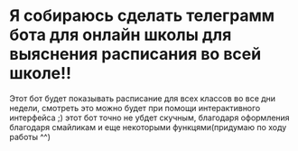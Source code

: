 # Я собираюсь сделать телеграмм бота для онлайн школы для выяснения расписания во всей школе!!
Этот бот будет показывать расписание для всех классов во все дни недели, смотреть это можно будет при помощи интерактивного интерфейса ;)
этот бот точно не убдет скучным, благодаря оформления благодаря смайликам и еще некоторыми функцями(придумаю по ходу работы ^^)
